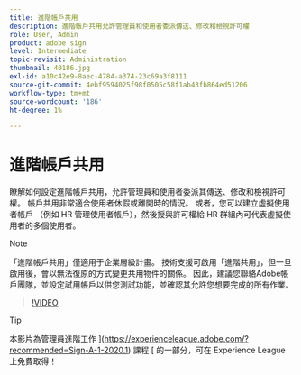 ```yaml
---
title: 進階帳戶共用
description: 進階帳戶共用允許管理員和使用者委派傳送、修改和檢視許可權
role: User, Admin
product: adobe sign
level: Intermediate
topic-revisit: Administration
thumbnail: 40186.jpg
exl-id: a10c42e9-8aec-4784-a374-23c69a3f8111
source-git-commit: 4ebf9594025f98f0505c58f1ab43fb864ed51206
workflow-type: tm+mt
source-wordcount: '186'
ht-degree: 1%

---
```


# 進階帳戶共用

瞭解如何設定進階帳戶共用，允許管理員和使用者委派其傳送、修改和檢視許可權。 帳戶共用非常適合使用者休假或離開時的情況。 或者，您可以建立虛擬使用者帳戶 （例如 HR 管理使用者帳戶），然後授與許可權給 HR 群組內可代表虛擬使用者的多個使用者。

>[!NOTE]
>
>「進階帳戶共用」僅適用于企業層級計畫。 技術支援可啟用「進階共用」，但一旦啟用後，會以無法復原的方式變更共用物件的關係。 因此，建議您聯絡Adobe帳戶團隊，並設定試用帳戶以供您測試功能，並確認其允許您想要完成的所有作業。

>[!VIDEO](https://video.tv.adobe.com/v/40186?quality=12&learn=on&hidetitle=true)

>[!TIP]
>
>本影片為管理員進階工作 ](https://experienceleague.adobe.com/?recommended=Sign-A-1-2020.1) 課程 [ 的一部分，可在 Experience League 上免費取得！
